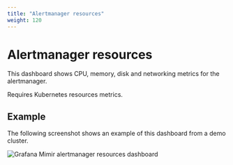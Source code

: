 ```yaml
---
title: "Alertmanager resources"
weight: 120
---
```


# Alertmanager resources

This dashboard shows CPU, memory, disk and networking metrics for the alertmanager.

Requires Kubernetes resources metrics.

## Example

The following screenshot shows an example of this dashboard from a demo cluster.

![Grafana Mimir alertmanager resources dashboard](../../../../images/dashboards/mimir-alertmanager-resources.png)
